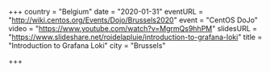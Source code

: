 +++
country = "Belgium"
date = "2020-01-31"
eventURL = "http://wiki.centos.org/Events/Dojo/Brussels2020"
event = "CentOS DoJo"
video = "https://www.youtube.com/watch?v=MgrmQs9hhPM"
slidesURL = "https://www.slideshare.net/roidelapluie/introduction-to-grafana-loki"
title = "Introduction to Grafana Loki"
city = "Brussels"

+++

